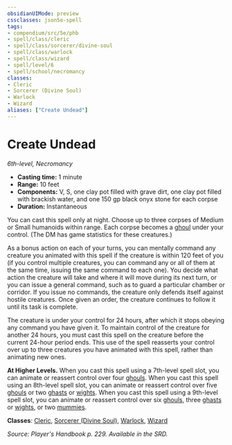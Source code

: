 ```yaml
---
obsidianUIMode: preview
cssclasses: json5e-spell
tags:
- compendium/src/5e/phb
- spell/class/cleric
- spell/class/sorcerer/divine-soul
- spell/class/warlock
- spell/class/wizard
- spell/level/6
- spell/school/necromancy
classes:
- Cleric
- Sorcerer (Divine Soul)
- Warlock
- Wizard
aliases: ["Create Undead"]
---
```

# Create Undead
*6th-level, Necromancy*  

- **Casting time:** 1 minute
- **Range:** 10 feet
- **Components:** V, S, one clay pot filled with grave dirt, one clay pot filled with brackish water, and one 150 gp black onyx stone for each corpse
- **Duration:** Instantaneous

You can cast this spell only at night. Choose up to three corpses of Medium or Small humanoids within range. Each corpse becomes a [ghoul](4-Resources/Compendium/bestiary/undead/ghoul.md) under your control. (The DM has game statistics for these creatures.)

As a bonus action on each of your turns, you can mentally command any creature you animated with this spell if the creature is within 120 feet of you (if you control multiple creatures, you can command any or all of them at the same time, issuing the same command to each one). You decide what action the creature will take and where it will move during its next turn, or you can issue a general command, such as to guard a particular chamber or corridor. If you issue no commands, the creature only defends itself against hostile creatures. Once given an order, the creature continues to follow it until its task is complete.

The creature is under your control for 24 hours, after which it stops obeying any command you have given it. To maintain control of the creature for another 24 hours, you must cast this spell on the creature before the current 24-hour period ends. This use of the spell reasserts your control over up to three creatures you have animated with this spell, rather than animating new ones.

**At Higher Levels.** When you cast this spell using a 7th-level spell slot, you can animate or reassert control over four [ghouls](4-Resources/Compendium/bestiary/undead/ghoul.md). When you cast this spell using an 8th-level spell slot, you can animate or reassert control over five [ghouls](4-Resources/Compendium/bestiary/undead/ghoul.md) or two [ghasts](4-Resources/Compendium/bestiary/undead/ghast.md) or [wights](4-Resources/Compendium/bestiary/undead/wight.md). When you cast this spell using a 9th-level spell slot, you can animate or reassert control over six [ghouls](4-Resources/Compendium/bestiary/undead/ghoul.md), three [ghasts](4-Resources/Compendium/bestiary/undead/ghast.md) or [wights](4-Resources/Compendium/bestiary/undead/wight.md), or two [mummies](4-Resources/Compendium/bestiary/undead/mummy.md).

**Classes**: [Cleric](4-Resources/Compendium/classes/cleric.md), [Sorcerer (Divine Soul)](4-Resources/Compendium/classes/sorcerer-divine-soul-xge.md), [Warlock](4-Resources/Compendium/classes/warlock.md), [Wizard](4-Resources/Compendium/classes/wizard.md)

*Source: Player's Handbook p. 229. Available in the SRD.*